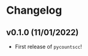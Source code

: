 # Changelog

<!--next-version-placeholder-->

## v0.1.0 (11/01/2022)

- First release of `pycountscc`!